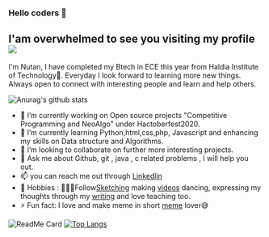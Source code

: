 ### Hello coders 👋
## I'am overwhelmed to see you visiting my profile ![](https://komarev.com/ghpvc/?username=nutanaarohi123&color=ff69b4&label=PROFILE+VIEWS)
I'm Nutan, I have completed my Btech in ECE this year from Haldia Institute of Technology👩.
Everyday I look forward to learning more new things. Always open to connect with interesting people 
and learn and help others.


![Anurag's github stats](https://github-readme-stats.vercel.app/api?username=nutanaarohi123&show_icons=true&theme=radical)



- 🔭 I’m currently working on Open source projects "Competitive Programming and NeoAlgo" under Hactoberfest2020.
- 🌱 I’m currently learning Python,html,css,php, Javascript and enhancing my skills on Data structure and Algorithms.
- 👯 I’m looking to collaborate on further more interesting projects.
- 💬 Ask me about Github, git , java , c related problems , I will help you out.
- 📫 you can reach me out through [Linkedlin](https://www.linkedin.com/in/nutan-kumari-789411179)
- 🥰 Hobbies : 🎨💁‍♀️Follow[Sketching](https://www.instagram.com/art_thehiddentalent/) making [videos](https://youtu.be/15zWXy8Ges8) dancing, expressing my thoughts through my [writing](https://versesdirectfrommyheart.wordpress.com) and love teaching too.
- ⚡ Fun fact: I love and make meme in short [meme](https://www.instagram.com/ghanta_fark_nhi_parta?igshid=z1h5x0z3ro3v) lover😅


![ReadMe Card](https://github-readme-stats.vercel.app/api/pin/?username=nutanaarohi123&repo=Multi-Functional-Calculator)
[![Top Langs](https://github-readme-stats.vercel.app/api/top-langs/?username=nutanaarohi123&layout=compact)](https://githun.com/anuraghazra/github-readme-stats)



